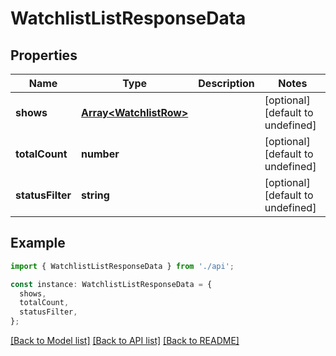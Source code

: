 # WatchlistListResponseData

## Properties

| Name             | Type                                             | Description | Notes                             |
| ---------------- | ------------------------------------------------ | ----------- | --------------------------------- |
| **shows**        | [**Array&lt;WatchlistRow&gt;**](WatchlistRow.md) |             | [optional] [default to undefined] |
| **totalCount**   | **number**                                       |             | [optional] [default to undefined] |
| **statusFilter** | **string**                                       |             | [optional] [default to undefined] |

## Example

```typescript
import { WatchlistListResponseData } from './api';

const instance: WatchlistListResponseData = {
  shows,
  totalCount,
  statusFilter,
};
```

[[Back to Model list]](../README.md#documentation-for-models) [[Back to API list]](../README.md#documentation-for-api-endpoints) [[Back to README]](../README.md)
